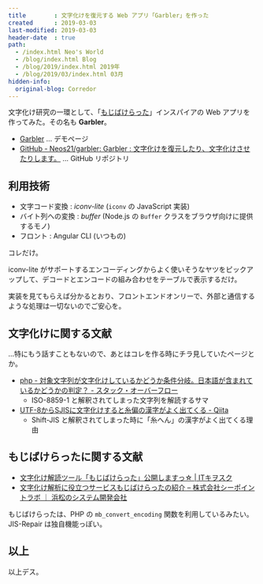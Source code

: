 ```yaml
---
title        : 文字化けを復元する Web アプリ「Garbler」を作った
created      : 2019-03-03
last-modified: 2019-03-03
header-date  : true
path:
  - /index.html Neo's World
  - /blog/index.html Blog
  - /blog/2019/index.html 2019年
  - /blog/2019/03/index.html 03月
hidden-info:
  original-blog: Corredor
---
```


文字化け研究の一環として、「[もじばけらった](http://lab.kiki-verb.com/mojibakeratta/)」インスパイアの Web アプリを作ってみた。その名も __Garbler__。

- [Garbler](https://neos21.github.io/garbler/) … デモページ
- [GitHub - Neos21/garbler: Garbler : 文字化けを復元したり、文字化けさせたりします。](https://github.com/Neos21/garbler) … GitHub リポジトリ

## 利用技術

- 文字コード変換 : _iconv-lite_ (`iconv` の JavaScript 実装)
- バイト列への変換 : _buffer_ (Node.js の `Buffer` クラスをブラウザ向けに提供するモノ)
- フロント : Angular CLI (いつもの)

コレだけ。

iconv-lite がサポートするエンコーディングからよく使いそうなヤツをピックアップして、デコードとエンコードの組み合わせをテーブルで表示するだけ。

実装を見てもらえば分かるとおり、フロントエンドオンリーで、外部と通信するような処理は一切ないのでご安心を。

## 文字化けに関する文献

…特にもう話すこともないので、あとはコレを作る時にチラ見していたページとか。

- [php - 対象文字列が文字化けしているかどうか条件分岐。日本語が含まれているかどうかの判定？ - スタック・オーバーフロー](https://ja.stackoverflow.com/questions/34287/%E5%AF%BE%E8%B1%A1%E6%96%87%E5%AD%97%E5%88%97%E3%81%8C%E6%96%87%E5%AD%97%E5%8C%96%E3%81%91%E3%81%97%E3%81%A6%E3%81%84%E3%82%8B%E3%81%8B%E3%81%A9%E3%81%86%E3%81%8B%E6%9D%A1%E4%BB%B6%E5%88%86%E5%B2%90-%E6%97%A5%E6%9C%AC%E8%AA%9E%E3%81%8C%E5%90%AB%E3%81%BE%E3%82%8C%E3%81%A6%E3%81%84%E3%82%8B%E3%81%8B%E3%81%A9%E3%81%86%E3%81%8B%E3%81%AE%E5%88%A4%E5%AE%9A)
  - ISO-8859-1 と解釈されてしまった文字列を解読するサマ
- [UTF-8からSJISに文字化けすると糸偏の漢字がよく出てくる - Qiita](https://qiita.com/kaityo256/items/878cbe35d4c8444b045a)
  - Shift-JIS と解釈されてしまった時に「糸へん」の漢字がよく出てくる理由

## もじばけらったに関する文献

- [文字化け解読ツール「もじばけらった」公開しますっ☆ | ITキヲスク](http://smkn.xsrv.jp/blog/2012/02/mojibakeratta/)
- [文字化け解析に役立つサービスもじばけらったの紹介 – 株式会社シーポイントラボ ｜ 浜松のシステム開発会社](https://cpoint-lab.co.jp/article/201808/%E6%96%87%E5%AD%97%E5%8C%96%E3%81%91%E8%A7%A3%E6%9E%90%E3%81%AB%E5%BD%B9%E7%AB%8B%E3%81%A4%E3%82%B5%E3%83%BC%E3%83%93%E3%82%B9%E3%82%82%E3%81%98%E3%81%B0%E3%81%91%E3%82%89%E3%81%A3%E3%81%9F%E3%81%AE/)

もじばけらったは、PHP の `mb_convert_encoding` 関数を利用しているみたい。JIS-Repair は独自機能っぽい。

## 以上

以上デス。
